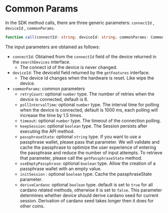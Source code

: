 # Common Params

In the SDK method calls, there are three generic parameters: `connectId` , `deviceId` , `commonParams`.

```typescript
function call(connectId: string; deviceId: string; commonParams: CommonParams)
```

The input parameters are obtained as follows:

* `connectId`: Obtained from the `connectId` field of the device returned in the `searchDevices` interface.&#x20;
  * The connect id of the device is never changed.
* `deviceId`: The deviceId field returned by the `getFeatures` interface.&#x20;
  * The device id changes when the hardware is reset. Like wipe the device.
* `commonParams`: common parameters&#x20;
  * `retryCount`: optional `number` type. The number of retries when the device is connected, default is 6.&#x20;
  * `pollIntervalTime`: optional `number` type. The interval time for polling when the device is connected, default is 1000 ms, each polling will increase the time by 1.5 times.&#x20;
  * `timeout`: optional `number` type. The timeout of the connection polling.
  * `keepSession`: optional `boolean` type. The Session persists after executing the API method.
  * `passphraseState`: optional `string` type. If you want to use a passphrase wallet, please pass that parameter. We will validate and cache the passphrase to optimize the user experience of entering the passphrase and reduce the number of input attempts. To retrieve that parameter, please call the `getPassphraseState` method.
  * `useEmptyPassphrase`: optional `boolean` type. Allow the creation of a passphrase wallet with an empty value.
  * `initSession` : optional `boolean` type. Cache the passphraseState parameter.
  * `deriveCardano`: optional `boolean` type. default is set to `true` for all cardano related methods, otherwise it is set to `false`. This parameter determines whether device should derive cardano seed for current session. Derivation of cardano seed takes longer then it does for other coins.

